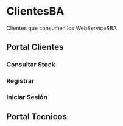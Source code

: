 # ClientesBA
Clientes que consumen los WebServiceSBA

## Portal Clientes
### Consultar Stock
### Registrar 
### Iniciar Sesión
## Portal Tecnicos
